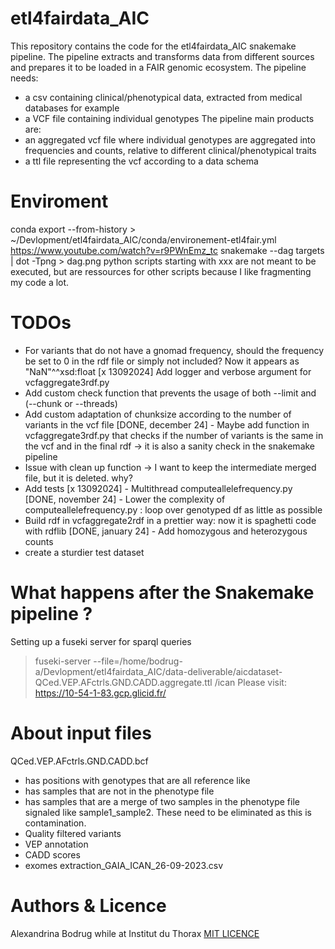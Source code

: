 # etl4fairdata_AIC
This repository contains the code for the etl4fairdata_AIC snakemake pipeline. 
The pipeline extracts and transforms data from different sources and prepares it to be loaded in a FAIR genomic ecosystem.
The pipeline needs:
- a csv containing clinical/phenotypical data, extracted from medical databases for example
- a VCF file containing individual genotypes
The pipeline main products are:
- an aggregated vcf file where individual genotypes are aggregated into frequencies and counts, relative to different clinical/phenotypical traits
- a ttl file representing the vcf according to a data schema

# Enviroment
 conda export --from-history > ~/Devlopment/etl4fairdata_AIC/conda/environement-etl4fair.yml
 https://www.youtube.com/watch?v=r9PWnEmz_tc
 snakemake --dag targets | dot -Tpng > dag.png
 python scripts starting with xxx are not meant to be executed, but are ressources for other scripts because I like fragmenting my code a lot.

# TODOs
- For variants that do not have a gnomad frequency, should the frequency be set to 0 
in the rdf file or simply not included? Now it appears as "NaN"^^xsd:float
[x 13092024] Add logger and verbose argument for vcfaggregate3rdf.py 
- Add custom check function that prevents the usage of both --limit and (--chunk or --threads)
- Add custom adaptation of chunksize according to the number of variants in the vcf file
[DONE, december 24] - Maybe add function in vcfaggregate3rdf.py that checks if the number of variants
is the same in the vcf and in the final rdf -> it is also a sanity check in the snakemake pipeline
- Issue with clean up function -> I want to keep the intermediate merged file, but it is deleted. why?
- Add tests
[x 13092024] - Multithread computeallelefrequency.py
[DONE, november 24] - Lower the complexity of computeallelefrequency.py : loop over genotyped df as little
as possible
- Build rdf in vcfaggregate2rdf in a prettier way: now it is spaghetti code with rdflib
[DONE, january 24] - Add homozygous and heterozygous counts
- create a sturdier test dataset

# What happens after the Snakemake pipeline ?
Setting up a fuseki server for sparql queries
>fuseki-server --file=/home/bodrug-a/Devlopment/etl4fairdata_AIC/data-deliverable/aicdataset-QCed.VEP.AFctrls.GND.CADD.aggregate.ttl /ican
Please visit: https://10-54-1-83.gcp.glicid.fr/

# About input files 
QCed.VEP.AFctrls.GND.CADD.bcf 
- has positions with genotypes that are all reference like
- has samples that are not in the phenotype file
- has samples that are a merge of two samples in the phenotype file
signaled like sample1_sample2. These need to be eliminated as this is
contamination.
- Quality filtered variants
- VEP annotation
- CADD scores
- exomes
extraction_GAIA_ICAN_26-09-2023.csv

 # Authors & Licence
 Alexandrina Bodrug while at Institut du Thorax
[MIT LICENCE](LICENCE)
